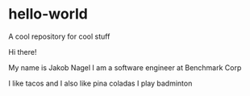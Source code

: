 # hello-world

A cool repository for cool stuff

Hi there!

My name is Jakob Nagel
I am a software engineer at Benchmark Corp

I like tacos and I also like pina coladas
I play badminton
